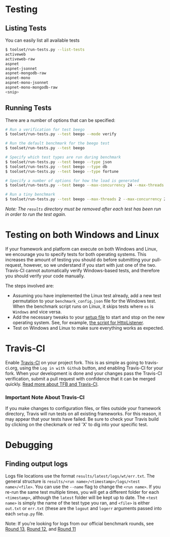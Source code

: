 # Testing

## Listing Tests

You can easily list all available tests

```bash
$ toolset/run-tests.py --list-tests
activeweb
activeweb-raw
aspnet
aspnet-jsonnet
aspnet-mongodb-raw
aspnet-mono
aspnet-mono-jsonnet
aspnet-mono-mongodb-raw
<snip>
```

## Running Tests

There are a number of options that can be specified: 

```bash
# Run a verification for test beego
$ toolset/run-tests.py --test beego --mode verify

# Run the default benchmark for the beego test
$ toolset/run-tests.py --test beego

# Specify which test types are run during benchmark
$ toolset/run-tests.py --test beego --type json
$ toolset/run-tests.py --test beego --type db
$ toolset/run-tests.py --test beego --type fortune

# Specify a number of options for how the load is generated
$ toolset/run-tests.py --test beego --max-concurrency 24 --max-threads 24 --duration 20 --max-queries 200

# Run a tiny benchmark
$ toolset/run-tests.py --test beego --max-threads 2 --max-concurrency 2 
```
_Note: The `results` directory must be removed after each test has been run 
in order to run the test again._

# Testing on both Windows and Linux

If your framework and platform can execute on both Windows and Linux, 
we encourage you to specify tests for both operating systems.  This 
increases the amount of testing you should do before submitting your 
pull-request, however, so we understand if you start with just one 
of the two. Travis-CI cannot automatically verify Windows-based 
tests, and therefore you should verify your code manually.

The steps involved are:

* Assuming you have implemented the Linux test already, add a new test 
permutation to your `benchmark_config.json` file for the Windows test.  When 
the benchmark script runs on Linux, it skips tests where `os` is 
`Windows` and vice versa.
* Add the necessary tweaks to your 
[setup file](../Codebase/Framework-Files#setup-file) to start and stop on 
the new operating system.  See, for example, 
[the script for HttpListener](https://github.com/TechEmpower/FrameworkBenchmarks/blob/master/frameworks/CSharp/HttpListener/setup.ps1).
* Test on Windows and Linux to make sure everything works as expected.

# Travis-CI
Enable [Travis-CI](https://travis-ci.org) on your project fork. This is 
as simple as going to travis-ci.org, using the `Log in with Github` 
button, and enabling Travis-CI for your fork. When your development is 
done and your changes pass the Travis-CI verification, submit a pull 
request with confidence that it can be merged quickly. 
[Read more about TFB and Travis-CI](../Project-Information/Travis-CI.md).

### Important Note About Travis-CI

If you make changes to configuration files, or files outside your framework
directory, Travis will run tests on all existing frameworks. For this reason,
it may appear that your tests have failed. Be sure to check your Travis build
by clicking on the checkmark or red 'X' to dig into your specific test.

# Debugging

## Finding output logs

Logs file locations use the format `results/latest/logs/wt/err.txt`.
The general structure is `results/<run name>/<timestamp>/logs/<test name>/<file>`.
You can use the `--name` flag to change the `<run name>`.
If you re-run the same test multiple times, you will get a different folder
for each `<timestamp>`, although the `latest` folder will be kept up to date. 
The `<test name>` is simply the name of the test type you ran, and `<file>` is either `out.txt`
or `err.txt` (these are the `logout` and `logerr` arguments passed into each 
`setup.py` file. 

Note: If you're looking for logs from our official benchmark rounds, see 
[Round 13](http://tfb-logs.techempower.com/round-13/),
[Round 12](http://tfb-logs.techempower.com/round-12/), and
[Round 11](http://tfb-logs.techempower.com/round-11/)
